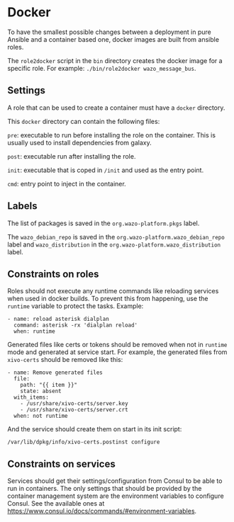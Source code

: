 # Docker

To have the smallest possible changes between a deployment in pure
Ansible and a container based one, docker images are built from
ansible roles.

The `role2docker` script in the `bin` directory creates the docker
image for a specific role. For example: `./bin/role2docker wazo_message_bus`.

## Settings

A role that can be used to create a container must have a `docker` directory.

This `docker` directory can contain the following files:

`pre`: executable to run before installing the role on the
container. This is usually used to install dependencies from galaxy.

`post`: executable run after installing the role.

`init`: executable that is coped in `/init` and used as the entry point.

`cmd`: entry point to inject in the container.

## Labels

The list of packages is saved in the `org.wazo-platform.pkgs` label.

The `wazo_debian_repo` is saved in the
`org.wazo-platform.wazo_debian_repo` label and `wazo_distribution` in
the `org.wazo-platform.wazo_distribution` label.

## Constraints on roles

Roles should not execute any runtime commands like reloading services
when used in docker builds. To prevent this from happening, use the
`runtime` variable to protect the tasks. Example:

```
- name: reload asterisk dialplan
  command: asterisk -rx 'dialplan reload'
  when: runtime
```

Generated files like certs or tokens should be removed when not in
`runtime` mode and generated at service start. For example, the
generated files from `xivo-certs` should be removed like this:

```
- name: Remove generated files
  file:
    path: "{{ item }}"
    state: absent
  with_items:
    - /usr/share/xivo-certs/server.key
    - /usr/share/xivo-certs/server.crt
  when: not runtime
```

And the service should create them on start in its init script:

```
/var/lib/dpkg/info/xivo-certs.postinst configure
```

## Constraints on services

Services should get their settings/configuration from Consul to be
able to run in containers. The only settings that should be provided
by the container management system are the environment variables to
configure Consul. See the available ones at
https://www.consul.io/docs/commands/#environment-variables.
